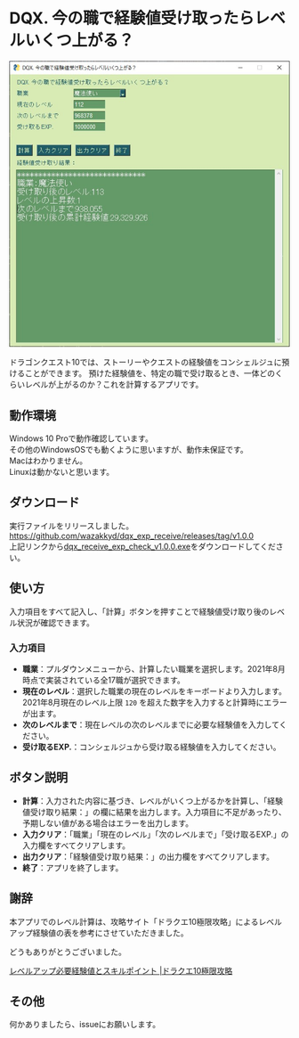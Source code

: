 # DQX. 今の職で経験値受け取ったらレベルいくつ上がる？

![](https://github.com/wazakkyd/dqx_exp_receive/blob/images/sample.jpg?raw=true)

ドラゴンクエスト10では、ストーリーやクエストの経験値をコンシェルジュに預けることができます。
預けた経験値を、特定の職で受け取るとき、一体どのくらいレベルが上がるのか？これを計算するアプリです。

## 動作環境
Windows 10 Proで動作確認しています。  
その他のWindowsOSでも動くように思いますが、動作未保証です。  
Macはわかりません。  
Linuxは動かないと思います。  

## ダウンロード

実行ファイルをリリースしました。  
https://github.com/wazakkyd/dqx_exp_receive/releases/tag/v1.0.0  
上記リンクから[dqx_receive_exp_check_v1.0.0.exe](https://github.com/wazakkyd/dqx_exp_receive/releases/download/v1.0.0/dqx_receive_exp_check_v1.0.0.exe)をダウンロードしてください。

## 使い方

入力項目をすべて記入し、「計算」ボタンを押すことで経験値受け取り後のレベル状況が確認できます。

### 入力項目

- **職業**：プルダウンメニューから、計算したい職業を選択します。2021年8月時点で実装されている全17職が選択できます。
- **現在のレベル**：選択した職業の現在のレベルをキーボードより入力します。2021年8月現在のレベル上限 `120` を超えた数字を入力すると計算時にエラーが出ます。
- **次のレベルまで**：現在レベルの次のレベルまでに必要な経験値を入力してください。
- **受け取るEXP.**：コンシェルジュから受け取る経験値を入力してください。

## ボタン説明

- **計算**：入力された内容に基づき、レベルがいくつ上がるかを計算し、「経験値受け取り結果：」の欄に結果を出力します。入力項目に不足があったり、予期しない値がある場合はエラーを出力します。
- **入力クリア**：「職業」「現在のレベル」「次のレベルまで」「受け取るEXP.」の入力欄をすべてクリアします。
- **出力クリア**：「経験値受け取り結果：」の出力欄をすべてクリアします。
- **終了**：アプリを終了します。



## 謝辞

本アプリでのレベル計算は、攻略サイト「ドラクエ10極限攻略」によるレベルアップ経験値の表を参考にさせていただきました。

どうもありがとうございました。

[レベルアップ必要経験値とスキルポイント \|ドラクエ10極限攻略](https://xn--10-yg4a1a3kyh.jp/dq10_level.html)

## その他
何かありましたら、issueにお願いします。

